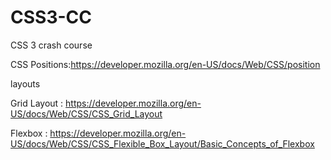 # CSS3-CC
CSS 3 crash course

CSS Positions:https://developer.mozilla.org/en-US/docs/Web/CSS/position

layouts

Grid Layout : https://developer.mozilla.org/en-US/docs/Web/CSS/CSS_Grid_Layout

Flexbox : https://developer.mozilla.org/en-US/docs/Web/CSS/CSS_Flexible_Box_Layout/Basic_Concepts_of_Flexbox
